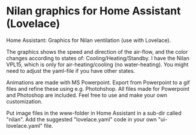 # Nilan graphics for Home Assistant (Lovelace)
Home Assistant: Graphics for Nilan ventilation (use with Lovelace). 

The graphics shows the speed and direction of the air-flow, and the color changes according to states of: Cooling/Heating/Standby. I have the Nilan VPL15, which is only for air-heating/cooling (no water-heating). You might need to adjust the yaml-file if you have other states.

Animations are made with MS Powerpoint. Export from Powerpoint to a gif files and refine these using e.g. Photohshop.
All files made for Powerpoint and Photoshop are included. Feel free to use and make your own customization.

Put image files in the www-folder in Home Assistant in a sub-dir called "nilan". Add the suggested "lovelace.yaml" code in your own "ui-lovelace.yaml" file. 
